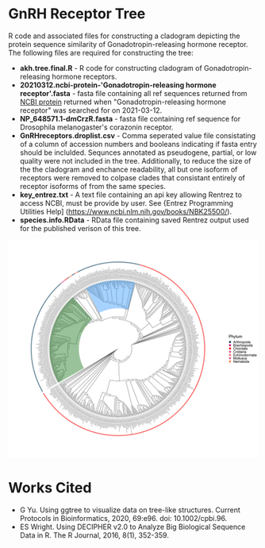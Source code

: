 # GnRH Receptor Tree
R code and associated files for constructing a cladogram depicting the protein sequence similarity of Gonadotropin-releasing hormone receptor. The following files are required for constructing the tree:

* **akh.tree.final.R** - R code for constructing cladogram of Gonadotropin-releasing hormone receptors. 
* **20210312.ncbi-protein-'Gonadotropin-releasing hormone receptor'.fasta** - fasta file containing all ref sequences returned from [NCBI protein](https://www.ncbi.nlm.nih.gov/protein/) returned when "Gonadotropin-releasing hormone receptor" was searched for on 2021-03-12. 
* **NP_648571.1-dmCrzR.fasta** - fasta file containing ref sequence for Drosophila melanogaster's corazonin receptor. 
* **GnRHreceptors.droplist.csv** - Comma seperated value file consistating of a column of accession numbers and booleans indicating if fasta entry should be inclulded. Sequnces annotated as pseudogene, partial, or low quality were not included in the tree. Additionally, to reduce the size of the the cladogram and enchance readability, all but one isoform of receptors were removed to colpase clades that consistant entirely of receptor isoforms of from the same species. 
* **key_entrez.txt** - A text file containing an api key allowing Rentrez to access NCBI, must be provide by user. See {Entrez Programming Utilities Help] (https://www.ncbi.nlm.nih.gov/books/NBK25500/). 
* **species.info.RData** - RData file containing saved Rentrez output used for the published verison of this tree. 

![Protein Sequence Similarity of Gonadotropin-Releasing Hormone Receptors](https://github.com/JakeSaunders/GnRHRtree/blob/main/GnRHReceptor.tree.jpg)


# Works Cited

* G Yu. Using ggtree to visualize data on tree-like structures. Current Protocols in Bioinformatics, 2020, 69:e96. doi: 10.1002/cpbi.96.
* ES Wright. Using DECIPHER v2.0 to Analyze Big Biological Sequence Data in R. The R Journal, 2016, 8(1), 352-359.
